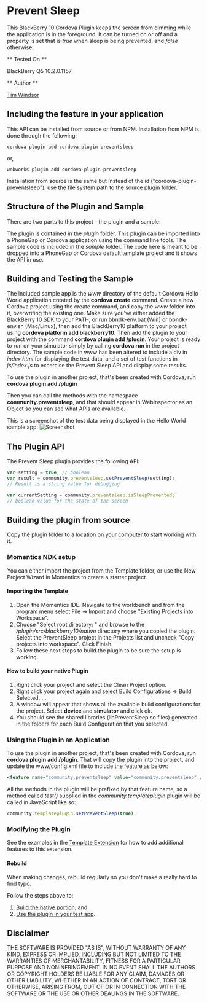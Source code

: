 Prevent Sleep
=============

This BlackBerry 10 Cordova Plugin keeps the screen from dimming while the application is in the foreground. It can be turned on or off and a property is set that is _true_ when sleep is being prevented, and _false_ otherwise.

** Tested On **

BlackBerry Q5 10.2.0.1157

** Author **

[Tim Windsor](https://github.com/timwindsor)

## Including the feature in your application

This API can be installed from source or from NPM. Installation from NPM is done through the following:

	cordova plugin add cordova-plugin-preventsleep

or,
	
	webworks plugin add cordova-plugin-preventsleep

Installation from source is the same but instead of the id ("cordova-plugin-preventsleep"), use the file system path to the source plugin folder.


## Structure of the Plugin and Sample

There are two parts to this project - the plugin and a sample:

The plugin is contained in the _plugin_ folder. This plugin can be imported into a PhoneGap or Cordova application using the command line tools.
The sample code is included in the _sample_ folder. The code here is meant to be dropped into a PhoneGap or Cordova default template project and it shows the API in use.


## Building and Testing the Sample

The included sample app is the _www_ directory of the default Cordova Hello World application created by the __cordova create__ command. Create a new Cordova project using the create command, and copy the _www_ folder into it, overwriting the existing one. Make sure you've either added the BlackBerry 10 SDK to your PATH, or run bbndk-env.bat (Win) or bbndk-env.sh (Mac/Linux), then add the BlackBerry10 platform to your project using __cordova platform add blackberry10__. Then add the plugin to your project with the command __cordova plugin add <path to the PreventSleep folder>/plugin__. Your project is ready to run on your simulator simply by calling __cordova run__ in the project directory. The sample code in www has been altered to include a div in _index.html_ for displaying the test data, and a set of test functions in _js/index.js_ to excercise the Prevent Sleep API and display some results.

To use the plugin in another project, that's been created with Cordova, run __cordova plugin add <path to the PreventSleep folder>/plugin__

Then you can call the methods with the namespace __community.preventsleep__, and that should appear in WebInspector as an Object so you can see what APIs are available.

This is a screenshot of the test data being displayed in the Hello World sample app:
![Screenshot](screenshot.png)

## The Plugin API
The Prevent Sleep plugin provides the following API:

```javascript
var setting = true; // boolean
var result = community.preventsleep.setPreventSleep(setting);
// Result is a string value for debugging

var currentSetting = community.preventsleep.isSleepPrevented;
// boolean value for the state of the screen
```

## Building the plugin from source

Copy the plugin folder to a location on your computer to start working with it.

### Momentics NDK setup

You can either import the project from the Template folder, or use the New Project Wizard in Momentics to create a starter project.

#### Importing the Template

1. Open the Momentics IDE. Navigate to the workbench and from the program menu
select File -> Import and choose "Existing Projects into Workspace".
2. Choose "Select root directory: " and browse to the _/plugin/src/blackberry10/native_ directory where you copied the plugin. Select the PreventSleep project in the Projects list and uncheck "Copy projects into workspace". Click Finish.
3. Follow these next steps to build the plugin to be sure the setup is working.

#### How to build your native Plugin

1. Right click your project and select the Clean Project option.
2. Right click your project again and select Build Configurations -> Build Selected... .
3. A window will appear that shows all the available build configurations
for the project. Select __device__ and __simulator__ and click ok.
4. You should see the shared libraries (libPreventSleep.so files) generated in the folders for each Build Configuration that you selected.

### Using the Plugin in an Application

To use the plugin in another project, that's been created with Cordova, run __cordova plugin add <path to the PreventSleep folder>/plugin__.
That will copy the plugin into the project, and update the www/config.xml file to include the feature as below:

```xml
<feature name="community.preventsleep" value="community.preventsleep" />
```

All the methods in the plugin will be prefixed by that feature name, so a method called _test()_ supplied in the _community.templateplugin_ plugin will be called in JavaScript like so:

```javascript
community.templateplugin.setPreventSleep(true);
```

### Modifying the Plugin

See the examples in the [Template Extension](https://github.com/blackberry/WebWorks-Community-APIs/blob/master/BB10-Cordova/Template) for how to add additional features to this extension.

#### Rebuild 
When making changes, rebuild regularly so you don't make a really hard to find typo.

Follow the steps above to:
1. [Build the native portion](#how-to-build-your-native-plugin), and
2. [Use the plugin in your test app](#using-the-plugin-in-an-application).

## Disclaimer

THE SOFTWARE IS PROVIDED "AS IS", WITHOUT WARRANTY OF ANY KIND, EXPRESS OR IMPLIED, INCLUDING BUT NOT LIMITED TO THE WARRANTIES OF MERCHANTABILITY, FITNESS FOR A PARTICULAR PURPOSE AND NONINFRINGEMENT. IN NO EVENT SHALL THE AUTHORS OR COPYRIGHT HOLDERS BE LIABLE FOR ANY CLAIM, DAMAGES OR OTHER LIABILITY, WHETHER IN AN ACTION OF CONTRACT, TORT OR OTHERWISE, ARISING FROM, OUT OF OR IN CONNECTION WITH THE SOFTWARE OR THE USE OR OTHER DEALINGS IN THE SOFTWARE.